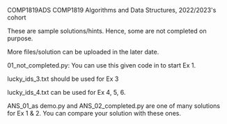 COMP1819ADS COMP1819 Algorithms and Data Structures, 2022/2023's cohort

These are sample solutions/hints. Hence, some are not completed on purpose.

More files/solution can be uploaded in the later date.

01_not_completed.py: You can use this given code in to start Ex 1. 

lucky_ids_3.txt should be used for Ex 3

lucky_ids_4.txt can be used for Ex 4, 5, 6.

ANS_01_as demo.py and ANS_02_completed.py are one of many solutions for Ex 1 & 2. You can compare your solution with these ones. 
